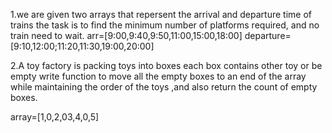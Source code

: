 1.we are given two arrays that repersent the arrival and departure time of trains the task is to find the minimum number of platforms required, and no train need to wait.
arr=[9:00,9:40,9:50,11:00,15:00,18:00]
departure=[9:10,12:00;11:20,11:30,19:00,20:00]

2.A toy factory is packing toys into boxes each box contains other toy or be empty write function to move all the empty boxes to an end of the array while maintaining the order of the toys ,and also return the count of empty boxes.

array=[1,0,2,03,4,0,5]
